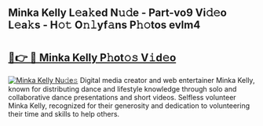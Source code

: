## Minka Kelly L𝚎a𝚔ed N𝚞𝚍e - Part-vo9 Vi𝚍𝚎o L𝚎a𝚔s - H𝚘𝚝 O𝚗𝚕yf𝚊ns P𝚑𝚘tos evlm4

# <h2><a href="http://kf3bsq.oniu.top/?m=Minka+Kelly">🔗👉 🔴 Minka Kelly P𝚑ot𝚘𝚜 V𝚒d𝚎o</a></h2>

[![Minka Kelly Nu𝚍e𝚜](https://i.imgur.com/0qMVB7G.gif)](http://kf3bsq.oniu.top/?m=Minka+Kelly)
Digital media creator and web entertainer Minka Kelly, known for distributing dance and lifestyle knowledge through solo and collaborative dance presentations and short videos. Selfless volunteer Minka Kelly, recognized for their generosity and dedication to volunteering their time and skills to help others.  
